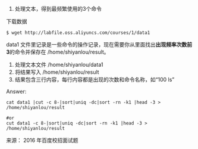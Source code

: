 1. 处理文本，得到最频繁使用的3个命令

下载数据
```shell
$ wget http://labfile.oss.aliyuncs.com/courses/1/data1
```

data1 文件里记录是一些命令的操作记录，现在需要你从里面找出**出现频率次数前3**的命令并保存在 /home/shiyanlou/result。

1. 处理文本文件 /home/shiyanlou/data1
2. 将结果写入 /home/shiyanlou/result
3. 结果包含三行内容，每行内容都是出现的次数和命令名称，如“100 ls”

Answer: 
```shell
cat data1 |cut -c 8-|sort|uniq -dc|sort -rn -k1 |head -3 > /home/shiyanlou/result

#or
cut data1 -c 8-|sort|uniq -dc|sort -rn -k1 |head -3 > /home/shiyanlou/result
```

来源： 2016 年百度校招面试题
